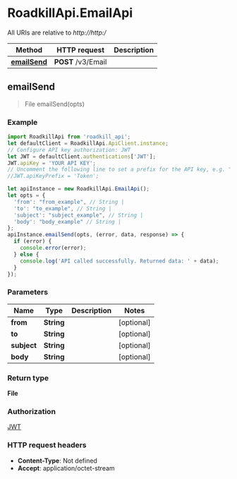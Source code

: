 # RoadkillApi.EmailApi

All URIs are relative to *http://http:/*

Method | HTTP request | Description
------------- | ------------- | -------------
[**emailSend**](EmailApi.md#emailSend) | **POST** /v3/Email | 



## emailSend

> File emailSend(opts)



### Example

```javascript
import RoadkillApi from 'roadkill_api';
let defaultClient = RoadkillApi.ApiClient.instance;
// Configure API key authorization: JWT
let JWT = defaultClient.authentications['JWT'];
JWT.apiKey = 'YOUR API KEY';
// Uncomment the following line to set a prefix for the API key, e.g. "Token" (defaults to null)
//JWT.apiKeyPrefix = 'Token';

let apiInstance = new RoadkillApi.EmailApi();
let opts = {
  'from': "from_example", // String | 
  'to': "to_example", // String | 
  'subject': "subject_example", // String | 
  'body': "body_example" // String | 
};
apiInstance.emailSend(opts, (error, data, response) => {
  if (error) {
    console.error(error);
  } else {
    console.log('API called successfully. Returned data: ' + data);
  }
});
```

### Parameters


Name | Type | Description  | Notes
------------- | ------------- | ------------- | -------------
 **from** | **String**|  | [optional] 
 **to** | **String**|  | [optional] 
 **subject** | **String**|  | [optional] 
 **body** | **String**|  | [optional] 

### Return type

**File**

### Authorization

[JWT](../README.md#JWT)

### HTTP request headers

- **Content-Type**: Not defined
- **Accept**: application/octet-stream

